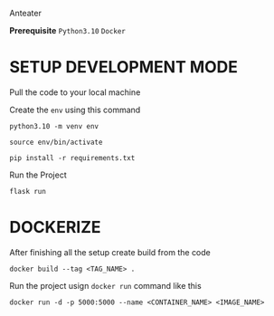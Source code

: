 Anteater

**Prerequisite**
`Python3.10`
`Docker`


# SETUP DEVELOPMENT MODE
Pull the code to your local machine

Create the `env` using this command
```
python3.10 -m venv env
```
```
source env/bin/activate
```
```
pip install -r requirements.txt
```

Run the Project
 ```
 flask run
 ```
 
 
 # DOCKERIZE
 After finishing all the setup create build from the code
 ```
 docker build --tag <TAG_NAME> .
 ```
 
 Run the project usign `docker run` command like this
 ```
 docker run -d -p 5000:5000 --name <CONTAINER_NAME> <IMAGE_NAME>
 ```
 
